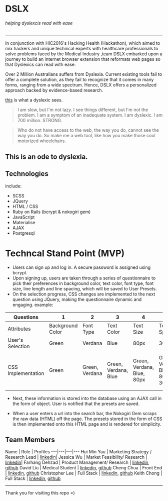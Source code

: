 # DSLX
###### helping dyslexcis read with ease
---
In conjunction with HIC2016's Hacking Health (Hackathon), which aimed to mix hackers and unique technical experts with healthcare professionals to solve problems faced by the Medical Industry ,team DSLX embarked upon a journey to build an internet browser extension that reformats web pages so that Dyslexics can read with ease.

Over 2 Million Australians suffers from Dyslexia. Current existing tools fail to offer a complete solution, as they fail to recognize that it comes in many forms, ranging from a wide spectrum. Hence, DSLX offers a personalized approach backed by evidence-based research.

[this](http://geon.github.io/programming/2016/03/03/dsxyliea) is what a dyslexic sees.

> I am slow, but I'm not lazy. I see things different, but I'm not the problem. I am a symptom of an inadequate system.
>I am dyslexic. I am 700 million. STRONG.

> Who do not have access to the web, the way you do, cannot see the way you do.
>So make me a web tool, like how you make those cool motorized wheelchairs.

This is an ode to dyslexia.
---

## Technologies
include:
* SCSS
* JQuery
* HTML / CSS
* Ruby on Rails (bcrypt & nokogiri gem)
* JavaScript
* Materialise
* AJAX
* Postgresql


# Techncal Stand Point (MVP)
* Users can sign up and log in. A secure password is assigned using bcrypt.
* Upon signing up, users are taken through a series of questionnaire to pick their preferences in background color, text color, font type, font size, line length and line spacing, which will be saved to User Presets.
* On the selection progress, CSS changes are implemented to the next question using JQuery, making the questionnaire dynamic and engaging. example:

|Questions| 1 | 2 | 3 | 4 | 5 | 6 |
|---|---|---|---|---|---|---|
|Attributes| Background Color | Font Type | Text Color | Text Size | Text Spacing | Line Height |
|User's Selection| Green | Verdana | Blue | 80px | 30px | 55px |
|CSS Implementation | Green | Green, Verdana | Green, Verdana, Blue | Green, Verdana, Blue, 80px | Green, Verdana, Blue, 80px, 30px | Green, Verdana, Blue, 80px, 30px, 55px |

* Next, these information is stored into the database using an AJAX call in the form of object. User is notified that the presets are saved.

* When a user enters a url into the search bar, the Nokogiri Gem scraps the raw data (HTML) off the page. The presets stored in the form of CSS is then implemented onto this HTML page and is rendered for simplicity.



## Team Members
Name | Role | Profiles
---|---|---|---
Hui Min Yau | Marketing Strategy / Research Lead | [linkedin](linkedin.com/in/huiminthehappy)|
Jessica Wu | Market Feasibility/ Research | [linkedin](linkedin.com/in/jeswu)|
Farhang Dehzad | Product Management/ Research | [linkedin](linkedin.com/in/farhangdehzad),  [github](github.com/farhang87)
David Liu  | Medical Student | [linkedin](linkedin.com/in/david-liu-20188443), [github](github.com/projectwakii)
Cheng Chua | Front End | [linkedin](linkedin.com/in/chuaccheng), [github](github.com/chuaccheng)
Christopher Lee | Full Stack | [linkedin](linkedin.com/in/hanernlee), [github](github.com/hanernlee)
Keith Chong | Full Stack | [linkedin](linkedin.com/in/keitheous), [github](github.com/keitheous)

---

Thank you for visiting this repo =)
